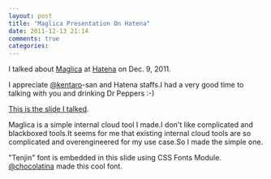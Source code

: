 ```yaml
---
layout: post
title: "Maglica Presentation On Hatena"
date: 2011-12-13 21:14
comments: true
categories: 
---
```


I talked about [Maglica](https://github.com/mizzy/maglica) at [Hatena](http://hatena.ne.jp/) on Dec. 9, 2011.

I appreciate [@kentaro](http://twitter.com/#!/kentaro)-san and Hatena staffs.I had a very good time to talking with you and drinking Dr Peppers :-)

[This is the slide I talked](/slides/maglica/).

Maglica is a simple internal cloud tool I made.I don't like complicated and blackboxed tools.It seems for me that existing internal cloud tools are so complicated and overengineered for my use case.So I made the simple one.

"Tenjin" font is embedded in this slide using CSS Fonts Module. [@chocolatina](http://twitter.com/#!/chocolatina) made this cool font.


